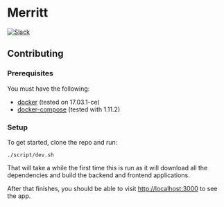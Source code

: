 # Merritt

[![Slack](https://merritt-slack.herokuapp.com/badge.svg)](https://merritt-slack.herokuapp.com/)

## Contributing

### Prerequisites

You must have the following:

- [docker](https://store.docker.com) (tested on 17.03.1-ce)
- [docker-compose](https://docs.docker.com/compose/install/) (tested with 1.11.2)


### Setup

To get started, clone the repo and run:

`./script/dev.sh`

That will take a while the first time this is run as it will download all the
dependencies and build the backend and frontend applications.

After that finishes, you should be able to visit 
[http://localhost:3000](http://localhost:3000) to see the app.